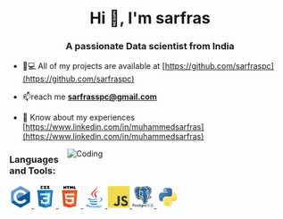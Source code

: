 <h1 align="center">Hi 👋, I'm sarfras</h1>
<h3 align="center">A passionate Data scientist from India</h3>

- 👨💻 All of my projects are available at [https://github.com/sarfraspc](https://github.com/sarfraspc)

- 📫reach me **sarfrasspc@gmail.com**

- 📄 Know about my experiences [https://www.linkedin.com/in/muhammedsarfras](https://www.linkedin.com/in/muhammedsarfras)


<img align="right" alt="Coding" width="400" src="[[https://media4.giphy.com/media/v1.Y2lkPTc5MGI3NjExMGxkdHhseTQ4YTk3OXFlYnR0M3BiazNuNWM3MDRpcXJhOGE1eHdqNCZlcD12MV9naWZzX3NlYXJjaCZjdD1n/l3q2XB76CaWPggiNW/200.gif](https://www.google.com/url?sa=i&url=https%3A%2F%2Fwww.analyticsvidhya.com%2Fblog%2F2020%2F11%2Fhow-can-you-build-a-career-in-data-science-machine-learning%2F&psig=AOvVaw0tVP5sgGKlWLXhk_1eUfNW&ust=1732713290383000&source=images&cd=vfe&opi=89978449&ved=0CBQQjRxqFwoTCIjL27yK-okDFQAAAAAdAAAAABAE)](https://editor.analyticsvidhya.com/uploads/78723aiml.jpeg)">
<p align="left">
</p>

<h3 align="left">Languages and Tools:</h3>
<p align="left"> <a href="https://www.cprogramming.com/" target="_blank" rel="noreferrer"> <img src="https://raw.githubusercontent.com/devicons/devicon/master/icons/c/c-original.svg" alt="c" width="40" height="40"/> </a> <a href="https://www.w3schools.com/css/" target="_blank" rel="noreferrer"> <img src="https://raw.githubusercontent.com/devicons/devicon/master/icons/css3/css3-original-wordmark.svg" alt="css3" width="40" height="40"/> </a> <a href="https://www.w3.org/html/" target="_blank" rel="noreferrer"> <img src="https://raw.githubusercontent.com/devicons/devicon/master/icons/html5/html5-original-wordmark.svg" alt="html5" width="40" height="40"/> </a> <a href="https://www.java.com" target="_blank" rel="noreferrer"> <img src="https://raw.githubusercontent.com/devicons/devicon/master/icons/java/java-original.svg" alt="java" width="40" height="40"/> </a> <a href="https://developer.mozilla.org/en-US/docs/Web/JavaScript" target="_blank" rel="noreferrer"> <img src="https://raw.githubusercontent.com/devicons/devicon/master/icons/javascript/javascript-original.svg" alt="javascript" width="40" height="40"/> </a> <a href="https://www.postgresql.org" target="_blank" rel="noreferrer"> <img src="https://raw.githubusercontent.com/devicons/devicon/master/icons/postgresql/postgresql-original-wordmark.svg" alt="postgresql" width="40" height="40"/> </a> <a href="https://www.python.org" target="_blank" rel="noreferrer"> <img src="https://raw.githubusercontent.com/devicons/devicon/master/icons/python/python-original.svg" alt="python" width="40" height="40"/> </a> </p>
